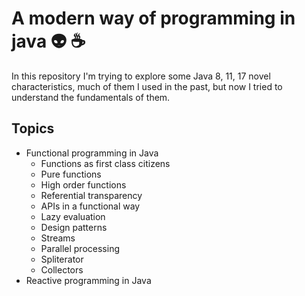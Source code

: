 # A modern way of programming in java :alien: :coffee: 
In this repository I'm trying to explore some Java 8, 11, 17 novel characteristics,
much of them I used in the past, but now I tried to understand the fundamentals of them.
## Topics 
- Functional programming in Java
  - Functions as first class citizens
  - Pure functions
  - High order functions
  - Referential transparency
  - APIs in a functional way
  - Lazy evaluation
  - Design patterns
  - Streams
  - Parallel processing
  - Spliterator
  - Collectors
- Reactive programming in Java